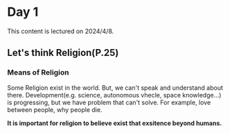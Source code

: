 # Day 1
This content is lectured on 2024/4/8.

## Let's think Religion(P.25)

### Means of Religion
Some Religion exist in the world. But, we can't speak and understand about there.
Development(e.g. science, autonomous vhecle, space knowledge...) is progressing, but we have problem that can't solve. For example, love between people, why people die.

**It is important for religion to believe exist that exsitence beyond humans.**

### 